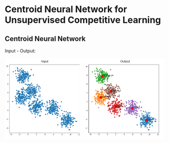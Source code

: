 # Centroid Neural Network for Unsupervised Competitive Learning

## Centroid Neural Network

Input - Output:

![picture](images/sample1.png)
